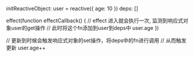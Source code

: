 initReactiveObject: user = reactive({ age: 10 })
    deps: []

effect(function effectCallback() {
    // effect 进入就会执行一次, 监测到响应式对象user的get操作
    // 此时将这个fn添加到user到deps中
    user.age
})

// 更新到时候会触发响应式对象的set操作，将deps中的fn进行调用
// 从而触发更新
user.age++